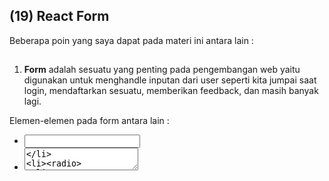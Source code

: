 ## (19) React Form

Beberapa poin yang saya dapat pada materi ini antara lain : 

##

1. **Form** adalah sesuatu yang penting pada pengembangan web yaitu digunakan untuk menghandle inputan dari user seperti kita jumpai saat login, mendaftarkan sesuatu, memberikan feedback, dan masih banyak lagi.

Elemen-elemen pada form antara lain :
- <input>
- <textarea>
- <radio>
- <select>
- radio button
- checkbox

untuk elemen input ia memiliki banyak tipe inputan seperti text, button, color, password, month, number, dan lain sebagainya


2. **Controlled compoonent** adalah elemen masukan form yang nilainya dikontrol oleh react melalui cara menggabungkan cara menyimpan dan memperbaharui state di HTML dan React dengan menggunakan state pada React. **UnControlled compoonent** adalah alternatif lain dari controlled component , dimana data form akan ditangani oleh DOM-nya sendiri dan kita tidak menggunakan event handler untuk pembaharuan state tetapi kita menggunakan ref untuk mendapatkan nilai pada form.

3. Alasan pentingnya validasi antara lain :
- Mencari input data yang benar dan sesuai format
- Melindungi akun pengguna
- Melindungi sistem/aplikasi

Tipe validasi data Formulir :
- **Client-side validation** adalah validasi yang dilakukan di sisi klien agar input sesuai dengan kebutuhan form. sebelum data form dikirimkan ke server.validasi ini ada 2 bagian yaitu Buil-in form validation, yaitu menggunakan fitur validasi langsung dari HTML5, dan menggunakan javascript.

-**Server-side validation** adalah validasi yang dilakukan di sisi user untuk memvalidasi data kembali sebelum disimpan di database. jika ditemukan kesalahan, maka response akan dikirim kembali ke client berupa koreksi atas kesalahan yang dibuat oleh pengguna

